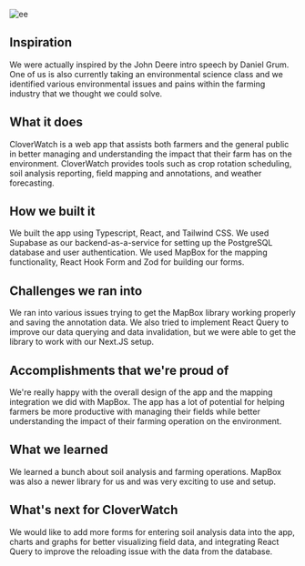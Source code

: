 ![ee](https://user-images.githubusercontent.com/65863230/232316461-23764784-bd4e-45d4-bc9e-ef12d32098a3.png)

## Inspiration
We were actually inspired by the John Deere intro speech by Daniel Grum. One of us is also currently taking an environmental science class and we identified various environmental issues and pains within the farming industry that we thought we could solve. 

## What it does
CloverWatch is a web app that assists both farmers and the general public in better managing and understanding the impact that their farm has on the environment. CloverWatch provides tools such as crop rotation scheduling, soil analysis reporting, field mapping and annotations, and weather forecasting. 

## How we built it
We built the app using Typescript, React, and Tailwind CSS. We used Supabase as our backend-as-a-service for setting up the PostgreSQL database and user authentication. We used MapBox for the mapping functionality, React Hook Form and Zod for building our forms. 

## Challenges we ran into
We ran into various issues trying to get the MapBox library working properly and saving the annotation data. We also tried to implement React Query to improve our data querying and data invalidation, but we were able to get the library to work with our Next.JS setup.

## Accomplishments that we're proud of
We're really happy with the overall design of the app and the mapping integration we did with MapBox. The app has a lot of potential for helping farmers be more productive with managing their fields while better understanding the impact of their farming operation on the environment. 

## What we learned
We learned a bunch about soil analysis and farming operations. MapBox was also a newer library for us and was very exciting to use and setup. 

## What's next for CloverWatch
We would like to add more forms for entering soil analysis data into the app, charts and graphs for better visualizing field data, and integrating React Query to improve the reloading issue with the data from the database.
